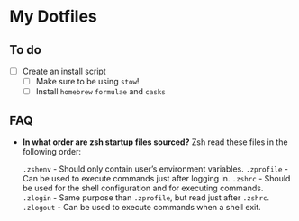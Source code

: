 # My Dotfiles

## To do

- [ ] Create an install script
  - [ ] Make sure to be using `stow`!
  - [ ] Install `homebrew` `formulae` and `casks`

## FAQ

* **In what order are zsh startup files sourced?**
Zsh read these files in the following order:

    `.zshenv` - Should only contain user’s environment variables.
    `.zprofile` - Can be used to execute commands just after logging in.
    `.zshrc` - Should be used for the shell configuration and for executing commands.
    `.zlogin` - Same purpose than `.zprofile`, but read just after `.zshrc`.
    `.zlogout` - Can be used to execute commands when a shell exit.
